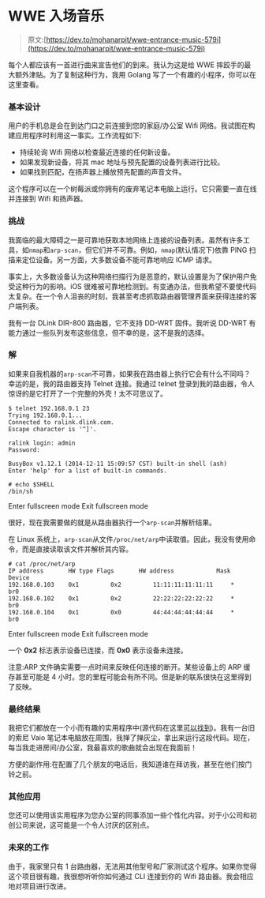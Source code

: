 # WWE 入场音乐

> 原文:[https://dev.to/mohanarpit/wwe-entrance-music-579i](https://dev.to/mohanarpit/wwe-entrance-music-579i)

每个人都应该有一首进行曲来宣告他们的到来。我认为这是给 WWE 摔跤手的最大额外津贴。为了复制这种行为，我用 Golang 写了一个有趣的小程序，你可以在这里查看。

### 基本设计

用户的手机总是会在到达门口之前连接到您的家庭/办公室 Wifi 网络。我试图在构建应用程序时利用这一事实。工作流程如下:

*   持续轮询 Wifi 网络以检查最近连接的任何新设备。
*   如果发现新设备，将其 mac 地址与预先配置的设备列表进行比较。
*   如果找到匹配，在扬声器上播放预先配置的声音文件。

这个程序可以在一个树莓派或你拥有的废弃笔记本电脑上运行。它只需要一直在线并连接到 Wifi 和扬声器。

### 挑战

我面临的最大障碍之一是可靠地获取本地网络上连接的设备列表。虽然有许多工具，如`nmap`和`arp-scan`，但它们并不可靠。例如，`nmap`(默认情况下)依靠 PING 扫描来定位设备。另一方面，大多数设备不能可靠地响应 ICMP 请求。

事实上，大多数设备认为这种网络扫描行为是恶意的，默认设置是为了保护用户免受这种行为的影响。iOS 很难被可靠地检测到。有变通办法，但我希望不要使代码太复杂。在一个令人沮丧的时刻，我甚至考虑抓取路由器管理界面来获得连接的客户端列表。

我有一台 DLink DIR-800 路由器，它不支持 DD-WRT 固件。我听说 DD-WRT 有能力通过一些队列发布这些信息，但不幸的是，这不是我的选择。

### 解

如果来自我机器的`arp-scan`不可靠，如果我在路由器上执行它会有什么不同吗？幸运的是，我的路由器支持 Telnet 连接。我通过 telnet 登录到我的路由器，令人惊讶的是它打开了一个完整的外壳！太不可思议了。

```
$ telnet 192.168.0.1 23
Trying 192.168.0.1...
Connected to ralink.dlink.com.
Escape character is '^]'.

ralink login: admin
Password: 

BusyBox v1.12.1 (2014-12-11 15:09:57 CST) built-in shell (ash)
Enter 'help' for a list of built-in commands.

# echo $SHELL
/bin/sh 
```

Enter fullscreen mode Exit fullscreen mode

很好，现在我需要做的就是从路由器执行一个`arp-scan`并解析结果。

在 Linux 系统上，`arp-scan`从文件`/proc/net/arp`中读取值。因此，我没有使用命令，而是直接读取该文件并解析其内容。

```
# cat /proc/net/arp 
IP address       HW type Flags       HW address            Mask     Device
192.168.0.103    0x1         0x2         11:11:11:11:11:11     *        br0
192.168.0.102    0x1         0x2         22:22:22:22:22:22     *        br0
192.168.0.104    0x1         0x0         44:44:44:44:44:44     *        br0 
```

Enter fullscreen mode Exit fullscreen mode

一个 **0x2** 标志表示设备已连接，而 **0x0** 表示设备未连接。

注意:ARP 文件确实需要一点时间来反映任何连接的断开。某些设备上的 ARP 缓存甚至可能是 4 小时。您的里程可能会有所不同。但是新的联系很快在这里得到了反映。

### 最终结果

我把它们都放在一个小而有趣的实用程序中(源代码在这里[可以找到](https://github.com/mohanarpit/wwe-entrance))。我有一台旧的索尼 Vaio 笔记本电脑放在周围，我掸了掸灰尘，拿出来运行这段代码。现在，每当我走进房间/办公室，我最喜欢的歌曲就会出现在我面前！

方便的副作用:在配置了几个朋友的电话后，我知道谁在拜访我，甚至在他们按门铃之前。

### 其他应用

您还可以使用该实用程序为您办公室的同事添加一些个性化内容。对于小公司和初创公司来说，这可能是一个令人讨厌的区别点。

### 未来的工作

由于，我家里只有 1 台路由器，无法用其他型号和厂家测试这个程序。如果你觉得这个项目很有趣，我很想听听你如何通过 CLI 连接到你的 Wifi 路由器。我会相应地对项目进行改进。